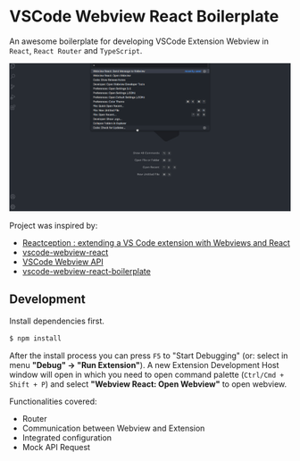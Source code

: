 # VSCode Webview React Boilerplate

An awesome boilerplate for developing VSCode Extension Webview in `React`, `React Router` and `TypeScript`.

![screenshot](screenshot.gif)

Project was inspired by:
- [Reactception : extending a VS Code extension with Webviews and React](https://medium.com/younited-tech-blog/reactception-extending-vs-code-extension-with-webviews-and-react-12be2a5898fd)
- [vscode-webview-react](https://github.com/rebornix/vscode-webview-react)
- [VSCode Webview API](https://code.visualstudio.com/api/extension-guides/webview)
- [vscode-webview-react-boilerplate](https://github.com/hacker0limbo/vscode-webview-react-boilerplate)

## Development

Install dependencies first.

```bash
$ npm install
```

After the install process you can press `F5` to "Start Debugging" (or: select in menu **"Debug" -> "Run Extension"**). A new Extension Development Host window will open in which you need to open command palette (`Ctrl/Cmd + Shift + P`) and select **"Webview React: Open Webview"** to open webview.

Functionalities covered:
- Router
- Communication between Webview and Extension
- Integrated configuration
- Mock API Request
